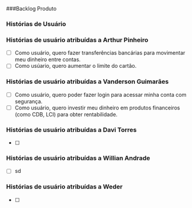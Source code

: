 ###Backlog Produto
### Histórias de Usuário

### Histórias de usuário atribuídas a Arthur Pinheiro
- [ ] Como usuário, quero fazer transferências bancárias para movimentar meu dinheiro entre contas.
- [ ] Como usúario, quero aumentar o limite do cartão.

### Histórias de usuário atribuídas a Vanderson Guimarães
- [ ] Como usuário, quero poder fazer login para acessar minha conta com segurança.
- [ ] Como usuário, quero investir meu dinheiro em produtos financeiros (como CDB, LCI) para obter rentabilidade.

### Histórias de usuário atribuídas a Davi Torres
- [ ] 

### Histórias de usuário atribuídas a Willian Andrade
- [ ] sd

### Histórias de usuário atribuídas a Weder
- [ ] 
